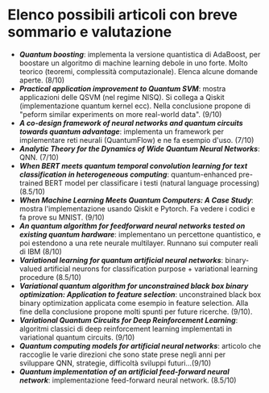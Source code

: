 # Elenco possibili articoli con breve sommario e valutazione

- **_Quantum boosting_**: implementa la versione quantistica di AdaBoost, per boostare un algoritmo di machine learning debole in uno forte. Molto teorico (teoremi, complessità computazionale).
  Elenca alcune domande aperte. (8/10)
- **_Practical application improvement to Quantum SVM_**: mostra applicazioni delle QSVM (nel regime NISQ). Si collega a Qiskit (implementazione quantum kernel ecc). Nella conclusione propone di "peform similar experiments on more real-world data". (9/10)
- **_A co-design framework of neural networks and quantum circuits towards quantum advantage_**: implementa un framework per implementare reti neurali (QuantumFlow) e ne fa esempio d'uso. (7/10)
- **_Analytic Theory for the Dynamics of Wide Quantum Neural Networks_**: QNN. (7/10)
- **_When BERT meets quantum temporal convolution learning for text classification in heterogeneous computing_**: quantum-enhanced pre-trained BERT model per classificare i testi (natural language processing) (8.5/10)
- **_When Machine Learning Meets Quantum Computers: A Case Study_**: mostra l'implementazione usando Qiskit e Pytorch. Fa vedere i codici e fa prove su MNIST. (9/10)
- **_An quantum algorithm for feedforward neural networks tested on existing quantum hardware_**: implementano un percettone quantistico, e poi estendono a una rete neurale multilayer. Runnano sui computer reali di IBM (8/10)
- **_Variational learning for quantum artificial neural networks_**: binary-valued artificial
  neurons for classification purpose + variational learning procedure (8.5/10)
- **_Variational quantum algorithm for unconstrained black box binary optimization: Application to feature selection_**: unconstrained black box binary optimization applicata come esempio in feature selection. Alla fine della conclusione propone molti spunti per future ricerche. (9/10).
- **_Variational Quantum Circuits for Deep Reinforcement Learning_**: algoritmi classici di deep reinforcement learning implementati in variational quantum circuits. (9/10)
- **_Quantum computing models for artificial neural networks_**: articolo che raccoglie le varie direzioni che sono state prese negli anni per sviluppare QNN, strategie, difficoltà sviluppi futuri...(9/10)
- **_Quantum implementation of an artificial feed-forward neural network_**: implementazione feed-forward neural network. (8.5/10)